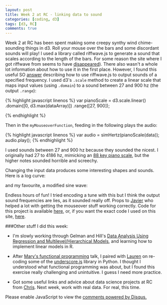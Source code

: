 ```yaml
---
layout: post
title: Week 2 at RC - linking data to sound
categories: [coding, d3]
tags: [d3, RC]
comments: true
---
```


<style>

.axis path,
.axis line {
    fill: none;
    stroke: black;
    shape-rendering: crispEdges;
}

.axis text {
    font-family: sans-serif;
    font-size: 11px;
    fill: black;
}

.ylabel text {

	font-family: sans-serif;
    font-size: 8px;
    fill: black;
}

</style>


<div id="example3"></div>

Week 2 at RC has been spent making some creepy synthy wind chime-sounding things in d3. Roll your mouse over the bars and some discordant sounds will play! I used a library called riffwave.js to generate a sound that scales according to the length of the bars. For some reason the site where I got riffwave from seems to have [disappeared]( http://codebase.es/riffwave/)). There also wasn't a whole lot information about how to use it in the first place. However, I found this useful SO [answer](http://stackoverflow.com/questions/15326396/get-precise-notes-with-riffwave-js) describing how to use riffwave.js to output sounds of a specified frequency. I used d3's `.scale` method to create a linear scale that maps input values (using `.domain`) to a sound between 27 and 900 hz (the output `.range`):

{% highlight javascript linenos %}
var pianoScale = d3.scale.linear()
		.domain([0, d3.max(dataArray)])
		.range([27, 900]);

{% endhighlight %}

Then in the `myMouseoverFunction`, feeding in the following plays the audio:

{% highlight javascript linenos %}
var audio = simHertz(pianoScale(data));
audio.play();
{% endhighlight %}

I used sounds between 27 and 900 hz because they sounded the nicest. I originally had 27 to 4186 hz, mimicking an [88 key piano scale](https://en.wikipedia.org/wiki/Piano_key_frequencies), but the higher notes sounded horrible and screechy.

Changing the input data produces some interesting shapes and sounds. Here is a log curve:

<div id="example4"></div>

and my favourite, a modified sine wave:

<div id="example2"></div>

Endless hours of fun! I tried encoding a tune with this but I think the output sound frequencies are lies, as it sounded really off. Props to [Javier](https://github.com/jvalen) who helped a lot with getting the mouseover stuff working correctly. Code for this project is available [here](https://github.com/linbug/d3/blob/master/pianoviz.html), or, if you want the exact code I used on this site, [here]().

###Other stuff I did this week:

- I'm slowly working through Gelman and Hill's [Data Analysis Using Regression and Multilevel/Hierarchical Models](http://www.amazon.co.uk/Analysis-Regression-Multilevel-Hierarchical-Analytical/dp/052168689X/ref=sr_1_1?ie=UTF8&qid=1448212470&sr=8-1&keywords=gelman+hill), and learning how to implement linear models in R. 

- After [Mary's functional programming](http://maryrosecook.com/blog/post/a-practical-introduction-to-functional-programming) talk, I paired with [Lauren](https://github.com/laurenzlong) on re-coding some of the [underscore.js](http://underscorejs.org/) library in Python. I thought I understood what functional programming was about, but I found this exercise really challenging and unintuitive. I guess I need more practice.

- Got some useful links and advice about data science projects at RC from [Chris](https://github.com/chrisjryan). Next week, work with real data. For real, this time.


<script src = "http://d3js.org/d3.v3.min.js"></script>
<script src = "riffwave.js"></script>
<script src = "pianoviz.js"></script>

<div id="disqus_thread"></div>
<script type="text/javascript">
    /* * * CONFIGURATION VARIABLES * * */
    var disqus_shortname = 'linbug';
    
    /* * * DON'T EDIT BELOW THIS LINE * * */
    (function() {
        var dsq = document.createElement('script'); dsq.type = 'text/javascript'; dsq.async = true;
        dsq.src = '//' + disqus_shortname + '.disqus.com/embed.js';
        (document.getElementsByTagName('head')[0] || document.getElementsByTagName('body')[0]).appendChild(dsq);
    })();
</script>
<noscript>Please enable JavaScript to view the <a href="https://disqus.com/?ref_noscript" rel="nofollow">comments powered by Disqus.</a></noscript>